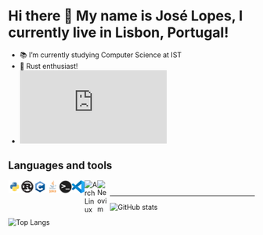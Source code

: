 # Hi there 👋 **My name is José Lopes, I currently live in Lisbon, Portugal!**

- 📚 I’m currently studying Computer Science at IST
- 🦀 Rust enthusiast!
- ![Compilation of my projects at IST](https://github.com/joserlopes/joserlopes/blob/main/ist.md)

## Languages and tools
<img align="left" alt="Python" width="26px" src="https://raw.githubusercontent.com/github/explore/80688e429a7d4ef2fca1e82350fe8e3517d3494d/topics/python/python.png" />
<img align="left" alt="Rust" width="26px" src="https://raw.githubusercontent.com/github/explore/80688e429a7d4ef2fca1e82350fe8e3517d3494d/topics/rust/rust.png" />
<img align="left" alt="C" width="26px" src="https://raw.githubusercontent.com/github/explore/f3e22f0dca2be955676bc70d6214b95b13354ee8/topics/c/c.png" />
<img align="left" alt="Java" width="26px" src="https://raw.githubusercontent.com/github/explore/5b3600551e122a3277c2c5368af2ad5725ffa9a1/topics/java/java.png" />
<img align="left" alt="Terminal" width="26px" src="https://raw.githubusercontent.com/github/explore/80688e429a7d4ef2fca1e82350fe8e3517d3494d/topics/terminal/terminal.png" />
<img align="left" alt="Visual Studio Code" width="26px" src="https://raw.githubusercontent.com/github/explore/80688e429a7d4ef2fca1e82350fe8e3517d3494d/topics/visual-studio-code/visual-studio-code.png" />
<img align="left" alt="Arch Linux" width="26px" src="https://avatars.githubusercontent.com/u/4673648?s=200&v=4" />
<img align="left" alt="Neovim" width="26px" src="https://avatars.githubusercontent.com/u/6471485?s=200&v=4" />

<br>

---

![GitHub stats](https://github-readme-stats.vercel.app/api?username=joserlopes&theme=gruvbox)

![Top Langs](https://github-readme-stats.vercel.app/api/top-langs/?username=joserlopes&theme=gruvbox&hide=prolog,Jupyter%20Notebook)

